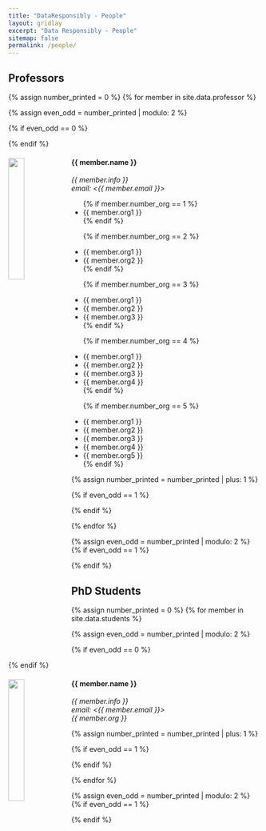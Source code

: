 ```yaml
---
title: "DataResponsibly - People"
layout: gridlay
excerpt: "Data Responsibly - People"
sitemap: false
permalink: /people/
---
```


## Professors
{% assign number_printed = 0 %}
{% for member in site.data.professor %}

{% assign even_odd = number_printed | modulo: 2 %}

{% if even_odd == 0 %}
<div class="row">
{% endif %}

<div class="col-sm-6 clearfix">
  <img src="{{ site.url }}{{ site.baseurl }}/images/{{ member.photo }}" class="img-responsive" width="25%" style="float: left" />
  <h4>{{ member.name }}</h4>
  <i>{{ member.info }}<br>email: <{{ member.email }}></i>
  <ul style="overflow: hidden">
  {% if member.number_org == 1 %}
  <li> {{ member.org1 }} </li>
  {% endif %}

  {% if member.number_org == 2 %}
  <li> {{ member.org1 }} </li>
  <li> {{ member.org2 }} </li>
  {% endif %}

  {% if member.number_org == 3 %}
  <li> {{ member.org1 }} </li>
  <li> {{ member.org2 }} </li>
  <li> {{ member.org3 }} </li>
  {% endif %}

  {% if member.number_org == 4 %}
  <li> {{ member.org1 }} </li>
  <li> {{ member.org2 }} </li>
  <li> {{ member.org3 }} </li>
  <li> {{ member.org4 }} </li>
  {% endif %}

  {% if member.number_org == 5 %}
  <li> {{ member.org1 }} </li>
  <li> {{ member.org2 }} </li>
  <li> {{ member.org3 }} </li>
  <li> {{ member.org4 }} </li>
  <li> {{ member.org5 }} </li>
  {% endif %}
  </ul>
</div>

{% assign number_printed = number_printed | plus: 1 %}

{% if even_odd == 1 %}
</div>
{% endif %}

{% endfor %}

{% assign even_odd = number_printed | modulo: 2 %}
{% if even_odd == 1 %}
</div>
{% endif %}


## PhD Students
{% assign number_printed = 0 %}
{% for member in site.data.students %}

{% assign even_odd = number_printed | modulo: 2 %}

{% if even_odd == 0 %}
<div class="row">
{% endif %}

<div class="col-sm-6 clearfix">
  <img src="{{ site.url }}{{ site.baseurl }}/images/{{ member.photo }}" class="img-responsive" width="25%" style="float: left" />
  <h4>{{ member.name }}</h4>
  <i>{{ member.info }}<br>email: <{{ member.email }}></i><br>
  <i>{{ member.org }}</i>
</div>

{% assign number_printed = number_printed | plus: 1 %}

{% if even_odd == 1 %}
</div>
{% endif %}

{% endfor %}

{% assign even_odd = number_printed | modulo: 2 %}
{% if even_odd == 1 %}
</div>
{% endif %}

